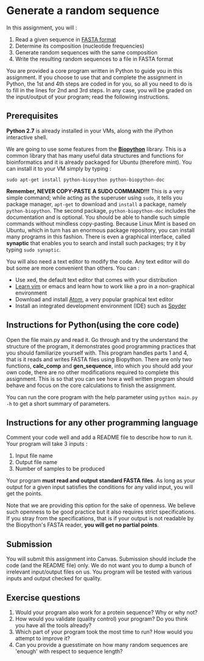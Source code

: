 # Generate a random sequence

In this assignment, you will :

1. Read a given sequence in [FASTA format](https://en.wikipedia.org/wiki/FASTA_format)
2. Determine its composition (nucleotide frequencies)
3. Generate random sequences with the same composition
4. Write the resulting random sequences to a file in FASTA format

You are provided a core program written in Python to guide you in this assignment.
If you choose to use that and complete the assignment in Python, the 1st and 4th steps are coded in for you, so all you need to do is to fill in the lines for 2nd and 3rd steps.
In any case, you will be graded on the input/output of your program; read the following instructions.

## Prerequisites

**Python 2.7** is already installed in your VMs, along with the iPython interactive shell.

We are going to use some features from the **[Biopython](https://github.com/biopython/biopython.github.io/)** library.
This is a common library that has many useful data structures and functions for bioinformatics and it is already packaged for Ubuntu (therefore mint).
You can install it to your VM simply by typing :

`sudo apt-get install python-biopython python-biopython-doc`

**Remember, NEVER COPY-PASTE A SUDO COMMAND!!!**
This is a very simple command; while acting as the superuser using `sudo`, it tells you package manager, `apt-get` to download and `install` a package, namely `python-biopython`.
The second package, `python-biopython-doc` includes the documentation and is optional.
You should be able to handle such simple commands without mindless copy-pasting.
Because Linux Mint is based on Ubuntu, which in turn has an enormous package repository, you can install many programs in this fashion.
There is even a graphical interface, called **synaptic** that enables you to search and install such packages; try it by typing `sudo synaptic`.

You will also need a text editor to modify the code.
Any text editor will do but some are more convenient than others.
You can :
  - Use xed, the default text editor that comes with your distribution
  - [Learn vim](http://vim.wikia.com/wiki/Tutorial) or emacs and learn how to work like a pro in a non-graphical environment
  - Download and install [Atom](https://atom.io/), a very popular graphical text editor
  - Install an integrated development environment (IDE) such as [Spyder](https://github.com/spyder-ide/spyder)

## Instructions for Python(using the core code)

Open the file main.py and read it.
Go through and try the understand the structure of the program, it demonstrates good programming practices that you should familiarize yourself with.
This program handles parts 1 and 4, that is it reads and writes FASTA files using Biopython.
There are only two functions, **calc_comp** and **gen_sequence**, into which you should add your own code, there are no other modifications required to complete this assignment.
This is so that you can see how a well written program should behave and focus on the core calculations to finish the assignment.

You can run the core program with the help parameter using `python main.py -h` to get a short summary of parameters.

## Instructions for any other programming language

Comment your code well and add a README file to describe how to run it.
Your program will take 3 inputs :

1. Input file name
2. Output file name
3. Number of samples to be produced

Your program **must read and output standard FASTA files**.
As long as your output for a given input satisfies the conditions for any valid input, you will get the points.

Note that we are providing this option for the sake of openness.
We believe such openness to be good practice but it also requires strict specifications.
If you stray from the specifications, that is if your output is not readable by the Biopython's FASTA reader, **you will get no partial points**.

## Submission

You will submit this assignment into Canvas.
Submission should include the code (and the README file) only.
We do not want you to dump a bunch of irrelevant input/output files on us.
You program will be tested with various inputs and output checked for quality.

## Exercise questions

1. Would your program also work for a protein sequence? Why or why not?
2. How would you validate (quality control) your program? Do you think you have all the tools already? 
3. Which part of your program took the most time to run? How would you attempt to improve it?
4. Can you provide a guesstimate on how many random sequences are 'enough' with respect to sequence length?
